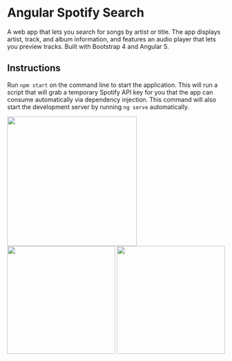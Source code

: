 # Angular Spotify Search

A web app that lets you search for songs by artist or title. The app displays artist, track, and album information, and features an audio player that lets you preview tracks. Built with Bootstrap 4 and Angular 5.

## Instructions

Run `npm start` on the command line to start the application. This will run a script that will grab a temporary Spotify API key for you that the app can consume automatically via dependency injection. This command will also start the development server by running `ng serve` automatically.

<img data-canonical- src="https://github.com/LeeDumond/angular-spotify-search/blob/master/src/assets/images/search-results.png" width="300">
<img data-canonical- src="https://github.com/LeeDumond/angular-spotify-search/blob/master/src/assets/images/album.png" width="250">
<img data-canonical- src="https://github.com/LeeDumond/angular-spotify-search/blob/master/src/assets/images/track.png" width="250">
